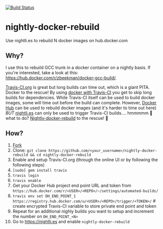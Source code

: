 [![Build Status](https://travis-ci.org/zbeekman/nightly-docker-rebuild.svg?branch=master)](https://travis-ci.org/zbeekman/nightly-docker-rebuild)

# nightly-docker-rebuild
Use nightli.es to rebuild N docker images on hub.docker.com

## Why?

I use this to rebuild GCC trunk in a docker container on a nightly basis. If you're interested, take a look at this:
https://hub.docker.com/r/zbeekman/docker-gcc-build/.

[Travis-CI.org](https://travis-ci.org) is great but long builds can time out, which is a giant PITA. Docker to the rescue!
By using [docker with Travis-CI](https://docs.travis-ci.com/user/docker/) you get to skip long builds for dependencies.
While Travis-CI itself can be used to build docker images, some will time out before the build can complete. However,
[Docker Hub](https://hub.docker.com) can be used to rebuild docker images (and it's harder to time out here) *BUT*
[nightli.es](https://nightli.es) can only be used to trigger Travis-CI builds.... hmmmmm :thinking: what to do?
[Nightly-docker-rebuild](https://github.com/zbeekman/nightly-docker-rebuild) to the rescue! :tada:

## How?

 1. [Fork](https://github.com/zbeekman/nightly-docker-rebuild/fork)
 2. Clone: `git clone https://github.com/<your_username>/nightly-docker-rebuild && cd nightly-docker-rebuild`
 3. Enable and setup Travis-CI.org (through the online UI or by following the following steps)
 4. `[sudo] gem install travis`
 5. `travis login`
 6. `travis enable`
 7. Get your Docker Hub project end point URL and token from `https://hub.docker.com/r/<USER>/<REPO>/~/settings/automated-builds/`
 8. `travis env set DH_END_POINT_1 https://registry.hub.docker.com/u/<USER>/<REPO>/trigger/<TOKEN>/` # create encrypted Travis-CI variable to store private end point and token
 9. Repeat for an additional nighly builds you want to setup and increment the number on `DH_END_POINT_<N>`
 10. Go to https://nightli.es and enable `nightly-docker-rebuild`